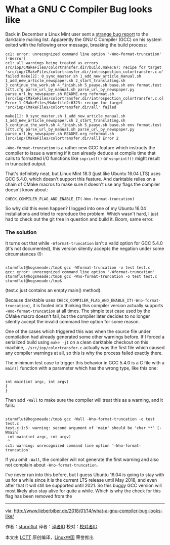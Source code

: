 What a GNU C Compiler Bug looks like
======
Back in December a Linux Mint user sent a [strange bug report][1] to the darktable mailing list. Apparently the GNU C Compiler (GCC) on his system exited with the following error message, breaking the build process:
```
cc1: error: unrecognized command line option '-Wno-format-truncation' [-Werror]
cc1: all warnings being treated as errors
src/iop/CMakeFiles/colortransfer.dir/build.make:67: recipe for target 'src/iop/CMakeFiles/colortransfer.dir/introspection_colortransfer.c.o' failed make[2]: 0_sync_master.sh 1_add_new_article_manual.sh 1_add_new_article_newspaper.sh 2_start_translating.sh 3_continue_the_work.sh 4_finish.sh 5_pause.sh base.sh env format.test lctt.cfg parse_url_by_manual.sh parse_url_by_newspaper.py parse_url_by_newspaper.sh README.org reformat.sh [src/iop/CMakeFiles/colortransfer.dir/introspection_colortransfer.c.o] Error 1 CMakeFiles/Makefile2:6323: recipe for target 'src/iop/CMakeFiles/colortransfer.dir/all' failed

make[1]: 0_sync_master.sh 1_add_new_article_manual.sh 1_add_new_article_newspaper.sh 2_start_translating.sh 3_continue_the_work.sh 4_finish.sh 5_pause.sh base.sh env format.test lctt.cfg parse_url_by_manual.sh parse_url_by_newspaper.py parse_url_by_newspaper.sh README.org reformat.sh [src/iop/CMakeFiles/colortransfer.dir/all] Error 2

```

`-Wno-format-truncation` is a rather new GCC feature which instructs the compiler to issue a warning if it can already deduce at compile time that calls to formatted I/O functions like `snprintf()` or `vsnprintf()` might result in truncated output.

That's definitely neat, but Linux Mint 18.3 (just like Ubuntu 16.04 LTS) uses GCC 5.4.0, which doesn't support this feature. And darktable relies on a chain of CMake macros to make sure it doesn't use any flags the compiler doesn't know about:
```
CHECK_COMPILER_FLAG_AND_ENABLE_IT(-Wno-format-truncation)

```

So why did this even happen? I logged into one of my Ubuntu 16.04 installations and tried to reproduce the problem. Which wasn't hard, I just had to check out the git tree in question and build it. Boom, same error.

### The solution

It turns out that while `-Wformat-truncation` isn't a valid option for GCC 5.4.0 (it's not documented), this version silently accepts the negation under some circumstances (!):
```

sturmflut@hogsmeade:/tmp$ gcc -Wformat-truncation -o test test.c
gcc: error: unrecognized command line option '-Wformat-truncation'
sturmflut@hogsmeade:/tmp$ gcc -Wno-format-truncation -o test test.c
sturmflut@hogsmeade:/tmp$

```

(test.c just contains an empty main() method).

Because darktable uses `CHECK_COMPILER_FLAG_AND_ENABLE_IT(-Wno-format-truncation)`, it is fooled into thinking this compiler version actually supports `-Wno-format-truncation` at all times. The simple test case used by the CMake macro doesn't fail, but the compiler later decides to no longer silently accept the invalid command line option for some reason.

One of the cases which triggered this was when the source file under compilation had already generated some other warnings before. If I forced a serialized build using `make -j1` on a clean darktable checkout on this machine, `./src/iop/colortransfer.c` actually was the first file which caused any
compiler warnings at all, so this is why the process failed exactly there.

The minimum test case to trigger this behavior in GCC 5.4.0 is a C file with a `main()` function with a parameter which has the wrong type, like this one:
```

int main(int argc, int argv)
{
}

```

Then add `-Wall` to make sure the compiler will treat this as a warning, and it fails:
```

sturmflut@hogsmeade:/tmp$ gcc -Wall -Wno-format-truncation -o test test.c
test.c:1:5: warning: second argument of 'main' should be 'char **' [-Wmain]
 int main(int argc, int argv)
 ^
cc1: warning: unrecognized command line option '-Wno-format-truncation'

```

If you omit `-Wall`, the compiler will not generate the first warning and also not complain about `-Wno-format-truncation`.

I've never run into this before, but I guess Ubuntu 16.04 is going to stay with us for a while since it is the current LTS release until May 2018, and even after that it will still be supported until 2021. So this buggy GCC version will most likely also stay alive for quite a while. Which is why the check for this flag has been removed from the

--------------------------------------------------------------------------------

via: http://www.lieberbiber.de/2018/01/14/what-a-gnu-compiler-bug-looks-like/

作者：[sturmflut][a]
译者：[译者ID](https://github.com/译者ID)
校对：[校对者ID](https://github.com/校对者ID)

本文由 [LCTT](https://github.com/LCTT/TranslateProject) 原创编译，[Linux中国](https://linux.cn/) 荣誉推出

[a]:http://www.lieberbiber.de/author/sturmflut/
[1]:https://www.mail-archive.com/darktable-dev@lists.darktable.org/msg02760.html
